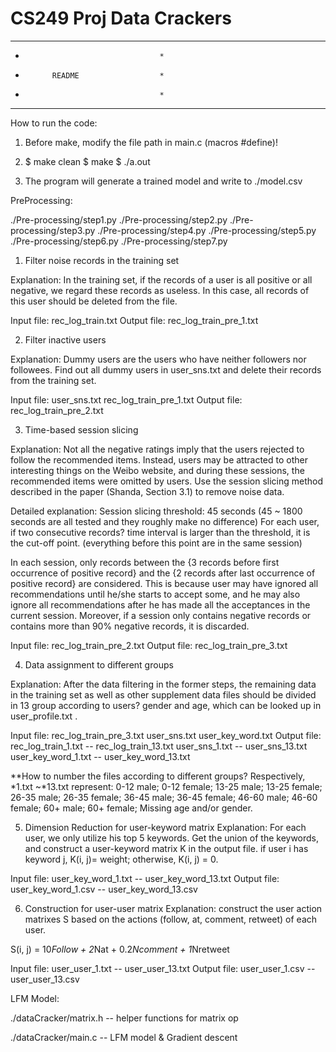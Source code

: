 # CS249 Proj Data Crackers

*************************************
*									*
*			README					*
*									*
*************************************

How to run the code:

1. Before make, modify the file path in main.c (macros #define)!

2. 	$ make clean
	$ make
	$ ./a.out

3. The program will generate a trained model and write to ./model.csv





PreProcessing:

./Pre-processing/step1.py
./Pre-processing/step2.py
./Pre-processing/step3.py
./Pre-processing/step4.py
./Pre-processing/step5.py
./Pre-processing/step6.py
./Pre-processing/step7.py

1.	Filter noise records in the training set

Explanation: In the training set, if the records of a user is all positive or all negative, we regard these records as useless. In this case, all records of this user should be deleted from the file.

Input file: 	rec_log_train.txt
Output file: 	rec_log_train_pre_1.txt


2.	Filter inactive users

Explanation: Dummy users are the users who have neither followers nor followees. Find out all dummy users in user_sns.txt and delete their records from the training set.

Input file:		user_sns.txt	rec_log_train_pre_1.txt
Output file:	rec_log_train_pre_2.txt

      
3.	Time-based session slicing

Explanation: Not all the negative ratings imply that the users rejected to follow the recommended items. Instead, users may be attracted to other interesting things on the Weibo website, and during these sessions, the recommended items were omitted by users. Use the session slicing method described in the paper (Shanda, Section 3.1) to remove noise data. 

Detailed explanation:
Session slicing threshold: 45 seconds (45 ~ 1800 seconds are all tested and they roughly make no difference)
For each user, if two consecutive records? time interval is larger than the threshold, it is the cut-off point. (everything before this point are in the same session)

In each session, only records between the {3 records before first occurrence of positive record} and the {2 records after last occurrence of positive record} are considered. This is because user may have ignored all recommendations until he/she starts to accept some, and he may also ignore all recommendations after he has made all the acceptances in the current session.
Moreover, if a session only contains negative records or contains more than 90% negative records, it is discarded.

Input file:		rec_log_train_pre_2.txt
Output file: 	rec_log_train_pre_3.txt


4.	Data assignment to different groups

Explanation: After the data filtering in the former steps, the remaining data in the training set as well as other supplement data files should be divided in 13 group according to users? gender and age, which can be looked up in user_profile.txt .

Input file:		rec_log_train_pre_3.txt		user_sns.txt	user_key_word.txt
Output file:	rec_log_train_1.txt	--		rec_log_train_13.txt
				user_sns_1.txt		--		user_sns_13.txt
				user_key_word_1.txt	--		user_key_word_13.txt

**How to number the files according to different groups?
Respectively, *1.txt ~*13.txt represent: 0-12 male; 0-12 female; 13-25 male; 13-25 female; 26-35 male; 26-35 female; 36-45 male; 36-45 female; 46-60 male; 46-60 female; 60+ male; 60+ female; Missing age and/or gender.
		
		

5.	Dimension Reduction for user-keyword matrix
Explanation: For each user, we only utilize his top 5 keywords. Get the union of the keywords, and construct a user-keyword matrix K in the output file. if user i has keyword j, K(i, j)= weight; otherwise, K(i, j) = 0.

Input file:		user_key_word_1.txt	--	user_key_word_13.txt
Output file:	user_key_word_1.csv	--	user_key_word_13.csv


6.	Construction for user-user matrix
Explanation: construct the user action matrixes S based on the actions (follow, at, comment, retweet) of each user.

S(i, j) = 10*Follow + 2*Nat + 0.2*Ncomment + 1*Nretweet

Input file:		user_user_1.txt	--	user_user_13.txt
Output file:	user_user_1.csv	--	user_user_13.csv




LFM Model:

./dataCracker/matrix.h -- helper functions for matrix op

./dataCracker/main.c -- LFM model & Gradient descent



